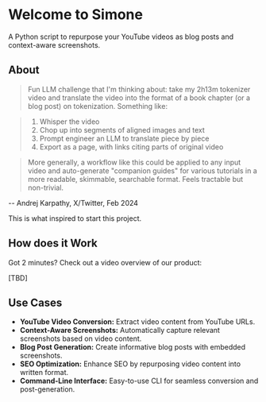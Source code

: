 # Welcome to Simone

A Python script to repurpose your YouTube videos as blog posts and context-aware screenshots.

## About

> Fun LLM challenge that I'm thinking about: take my 2h13m tokenizer video and translate the video into the format of a book chapter (or a blog post) on tokenization. Something like:

> 1. Whisper the video
> 2. Chop up into segments of aligned images and text
> 3. Prompt engineer an LLM to translate piece by piece
> 4. Export as a page, with links citing parts of original video

> More generally, a workflow like this could be applied to any input video and auto-generate "companion guides" for various tutorials in a more readable, skimmable, searchable format. Feels tractable but non-trivial.

-- Andrej Karpathy, X/Twitter, Feb 2024

This is what inspired to start this project.

## How does it Work

Got 2 minutes? Check out a video overview of our product:

[TBD]

## Use Cases

- **YouTube Video Conversion:** Extract video content from YouTube URLs.
- **Context-Aware Screenshots:** Automatically capture relevant screenshots based on video content.
- **Blog Post Generation:** Create informative blog posts with embedded screenshots.
- **SEO Optimization:** Enhance SEO by repurposing video content into written format.
- **Command-Line Interface:** Easy-to-use CLI for seamless conversion and post-generation.
